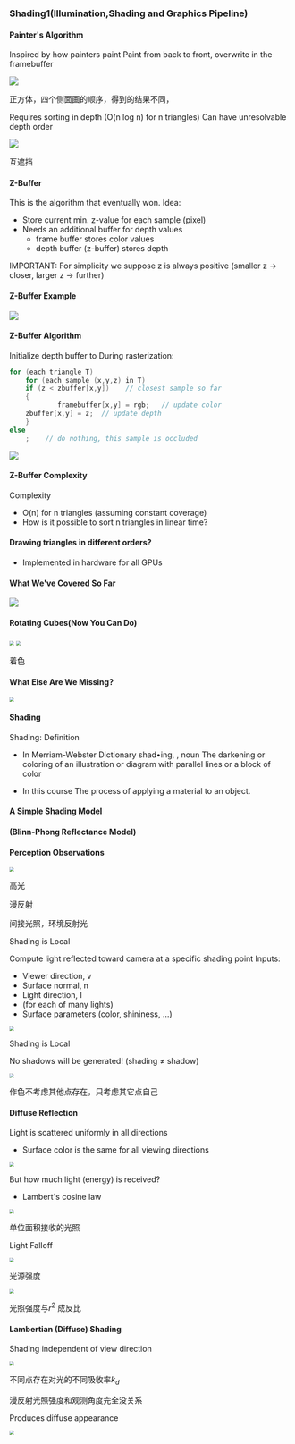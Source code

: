 ### Shading1(Illumination,Shading and Graphics Pipeline)

#### Painter's Algorithm

Inspired by how painters paint
Paint from back to front, overwrite in the framebuffer

![](../../../assets/img/2022-08-25/fast_20-02-55.png)

 正方体，四个侧面画的顺序，得到的结果不同，

Requires sorting in depth (O(n log n) for n triangles)
Can have unresolvable depth order

![](../../../assets/img/2022-08-25/fast_20-06-28.png)

互遮挡



#### Z-Buffer

This is the algorithm that eventually won.
Idea:

* Store current min. z-value for each sample (pixel)
* Needs an additional buffer for depth values
  * frame buffer stores color values
  * depth buffer (z-buffer) stores depth

IMPORTANT: For simplicity we suppose
                          z is always positive
                          (smaller z -> closer, larger z -> further)



#### Z-Buffer Example

![](../../../assets/img/2022-08-25/fast_20-09-20.png)



#### Z-Buffer Algorithm

Initialize depth buffer to
During rasterization:

```c++
for (each triangle T)
	for (each sample (x,y,z) in T)
	if (z < zbuffer[x,y])    // closest sample so far
    {
        	framebuffer[x,y] = rgb;   // update color
	zbuffer[x,y] = z;  // update depth
    }
else
    ;    // do nothing, this sample is occluded

```

![](../../../assets/img/2022-08-25/fast_20-13-08.png)



#### Z-Buffer Complexity

Complexity

* O(n) for n triangles (assuming constant coverage)
* How is it possible to sort n triangles in linear time?

 

#### Drawing triangles in different orders?

* Implemented in hardware for all GPUs



#### What We've Covered So Far

![](../../../assets/img/2022-08-25/fast_20-21-15.png)



#### Rotating Cubes(Now You Can Do)

<img src="../../../assets/img/2022-08-25/fast_20-23-41.png" style="zoom: 50%;" /> <img src="../../../assets/img/2022-08-25/fast_20-27-11.png" style="zoom: 50%;" />

着色

#### What Else Are We Missing?

<img src="../../../assets/img/2022-08-25/fast_20-29-22.png" style="zoom: 50%;" />



#### Shading

Shading: Definition
* In Merriam-Webster Dictionary
  shad•ing, , noun
  The darkening or coloring of an illustration or
  diagram with parallel lines or a block of color

* In this course
  The process of applying a material to an object.

  

#### A Simple Shading Model

#### (Blinn-Phong Reflectance Model)



#### Perception Observations

<img src="../../../assets/img/2022-08-25/fast_20-33-11.png" style="zoom: 50%;" />

 高光

漫反射

间接光照，环境反射光



Shading is Local

Compute light reflected toward camera
at a specific shading point
Inputs:

* Viewer direction, v
* Surface normal, n
* Light direction, I
* (for each of many lights)
* Surface parameters (color, shininess, ...)

<img src="../../../assets/img/2022-08-25/fast_20-36-43.png" style="zoom: 50%;" />

Shading is Local

No shadows will be generated! (shading ≠ shadow)

<img src="../../../assets/img/2022-08-25/fast_20-38-48.png" style="zoom: 50%;" />

作色不考虑其他点存在，只考虑其它点自己



#### Diffuse Reflection

Light is scattered uniformly in all directions

- Surface color is the same for all viewing directions

<img src="../../../assets/img/2022-08-25/fast_20-40-01.png" style="zoom: 50%;" />

But how much light (energy) is received?

- Lambert's cosine law

<img src="../../../assets/img/2022-08-25/fast_20-41-58.png" style="zoom: 50%;" />

单位面积接收的光照



Light Falloff

<img src="../../../assets/img/2022-08-25/fast_20-45-15.png" style="zoom: 50%;" />

光源强度 

<img src="../../../assets/img/2022-08-25/fast_20-47-09.png" style="zoom: 50%;" />

光照强度与$r^2$ 成反比



#### Lambertian (Diffuse) Shading

 Shading independent of view direction

<img src="../../../assets/img/2022-08-25/fast_20-48-43.png" style="zoom: 50%;" />

不同点存在对光的不同吸收率$k_{d}$



漫反射光照强度和观测角度完全没关系

Produces diffuse appearance

<img src="../../../assets/img/2022-08-25/fast_20-51-58.png" style="zoom: 50%;" />

### 